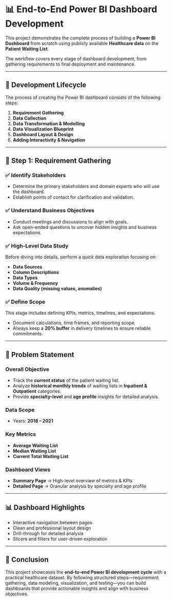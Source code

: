 # 📊 End-to-End Power BI Dashboard Development

This project demonstrates the complete process of building a **Power BI Dashboard** from scratch using publicly available **Healthcare data** on the **Patient Waiting List**.

The workflow covers every stage of dashboard development, from gathering requirements to final deployment and maintenance.

---

## 🚀 Development Lifecycle

The process of creating the Power BI dashboard consists of the following steps:

1. **Requirement Gathering**
2. **Data Collection**
3. **Data Transformation & Modelling**
4. **Data Visualization Blueprint**
5. **Dashboard Layout & Design**
6. **Adding Interactivity & Navigation**

---

## 📝 Step 1: Requirement Gathering

### ✅ Identify Stakeholders

* Determine the primary stakeholders and domain experts who will use the dashboard.
* Establish points of contact for clarification and validation.

### ✅ Understand Business Objectives

* Conduct meetings and discussions to align with goals.
* Ask open-ended questions to uncover hidden insights and business expectations.

### ✅ High-Level Data Study

Before diving into details, perform a quick data exploration focusing on:

* **Data Sources**
* **Column Descriptions**
* **Data Types**
* **Volume & Frequency**
* **Data Quality (missing values, anomalies)**

### ✅ Define Scope

This stage includes defining KPIs, metrics, timelines, and expectations.

* Document calculations, time frames, and reporting scope.
* Always keep a **20% buffer** in delivery timelines to ensure reliable commitments.

---

## 🎯 Problem Statement

### **Overall Objective**

* Track the **current status** of the patient waiting list.
* Analyze **historical monthly trends** of waiting lists in **Inpatient & Outpatient** categories.
* Provide **specialty-level** and **age profile** insights for detailed analysis.

### **Data Scope**

* Years: **2018 – 2021**

### **Key Metrics**

* **Average Waiting List**
* **Median Waiting List**
* **Current Total Waiting List**

### **Dashboard Views**

* **Summary Page** → High-level overview of metrics & KPIs
* **Detailed Page** → Granular analysis by specialty and age profile

---

## 📊 Dashboard Highlights

* Interactive navigation between pages
* Clean and professional layout design
* Drill-through for detailed analysis
* Slicers and filters for user-driven exploration

---


## 📌 Conclusion

This project showcases the **end-to-end Power BI development cycle** with a practical healthcare dataset. By following structured steps—requirement gathering, data modeling, visualization, and testing—you can build dashboards that provide actionable insights and align with business objectives.

